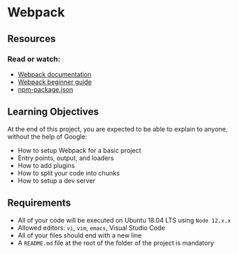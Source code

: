 # Webpack
## Resources
### Read or watch:

- [Webpack documentation](https://intranet.hbtn.io/rltoken/j_Eo1Fx5ddlAk_8R4YK95g)
- [Webpack beginner guide](https://intranet.hbtn.io/rltoken/6ddGUw-ILl5oTqDoc-uzTg)
- [npm-package.json](https://intranet.hbtn.io/rltoken/vbLU_yBRAvppEHxSnWla0g)
## Learning Objectives
At the end of this project, you are expected to be able to explain to anyone, without the help of Google:

- How to setup Webpack for a basic project
- Entry points, output, and loaders
- How to add plugins
- How to split your code into chunks
- How to setup a dev server
## Requirements
- All of your code will be executed on Ubuntu 18.04 LTS using `Node 12.x.x`
- Allowed editors: `vi`, `vim`, `emacs`, Visual Studio Code
- All of your files should end with a new line
- A `README.md` file at the root of the folder of the project is mandatory
